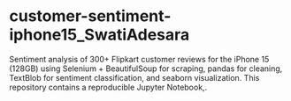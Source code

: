 # customer-sentiment-iphone15_SwatiAdesara
Sentiment analysis of 300+ Flipkart customer reviews for the iPhone 15 (128GB) using Selenium + BeautifulSoup for scraping, pandas for cleaning, TextBlob for sentiment classification, and seaborn  visualization. This repository contains a reproducible Jupyter Notebook,.
